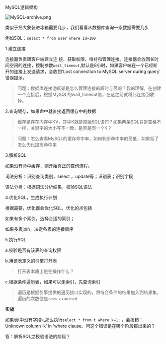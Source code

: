 MySQL逻辑架构

![MySQL-archive.png](https://i.loli.net/2019/10/14/Xyq3mLhB542WwMU.png)



类似于把大象装进冰箱需要几步，我们看看从数据库查询一条数据需要几步

例如SQL：`select * from user where id=100 `

1.建立连接

连接器负责跟客户端建立连 接、获取权限、维持和管理连接。连接器会收回长时间空闲的连接，控制参数`wait_timeout`,默认是8小时，如果客户端在一个已经断开的连接上发送请求，会收到'Lost connection to MySQL server during query' 错误提示。

> 问题：数据库连接池框架是怎么管理连接的超时与否的？我的理解，在创建一个连接后，根据MySQL的wait_timeout值，在这之前就将此连接回收掉。



2.查询缓存，如果命中就直接返回缓存中的数据

> 缓存是存在内存中KV，其中K就是原始SQL语句？如果两条SQL只是空格不一样，关键字的大小写不一致，是否是同一个K？

> 问题：怎么查看MySQL的缓存命中率，如何判断命中率的高低，如果低了怎么优化提高命中率



3.解析SQL

如果没有命中缓存，则开始真正的查询流程。

词法分析：识别查询类别，select ，update等；识别表；识别字段

语法分析：根据词法分析结果，校验SQL语法



4.优化SQL，生成执行计划

根据需要，优化器会优化SQL，优化的点包括

如果有多个索引，选择合适的索引；

如果多表join，决定各表的连接顺序



5.执行SQL

a.校验是否有该表的查询权限

b.用该表定义的引擎打开表

> 打开表本质上是在操作什么？

c.根据条件遍历表，如果可以走索引，先查询索引

> 遍历是根据引擎提供的遍历接口实现的，将符合条件的结果加入到结果集，遍历的次数便是`rows_examined`



**实战**

如果表t中没有字段k,那么执行`select * from t where k=1;` ，会报错：Unknown column ‘k’ in ‘where clause。问这个错误是在哪个阶段报出来的？

答：解析SQL之校验语法的阶段？
